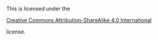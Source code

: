 
This is licensed under the

[Creative Commons Attribution-ShareAlike 4.0 International](http://creativecommons.org/licenses/by-sa/4.0/)

license.

